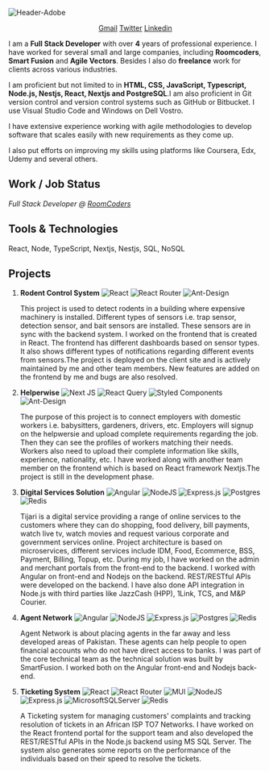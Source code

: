 ![Header-Adobe](https://user-images.githubusercontent.com/97145056/201537574-a10c1275-44f9-4504-b806-3892cbc85f40.png)


<!-- <h1 align="center"> Abdur Rehman </h1>

<h3 align="center"> Full Stack Web Developer 3+ Years </h3>

<h4 align="center"> React, Node, TypeScript, Nextjs, Nestjs, SQL, NoSQL </h4> -->

<p align="center"> 
<a href="mailto:mann.codes2014@gmail.com">Gmail</a>
<a href="https://twitter.com/abdur4082">Twitter</a>
<a href="https://www.linkedin.com/in/abdur-rehman-8a8558106/">Linkedin</a>
<p>
  I am a <strong>Full Stack Developer</strong> with over <strong>4</strong> years of professional experience. I have worked for several small and large companies, including <strong>Roomcoders</strong>, <strong>Smart Fusion</strong> and <strong>Agile Vectors</strong>. Besides I also do <strong>freelance</strong> work for clients across various industries.
</p>
  <p>
  I am proficient but not limited to in <strong>HTML, CSS, JavaScript, Typescript, Node.js, Nestjs, React, Nextjs and PostgreSQL</strong>.I am also proficient in Git version control and version control systems such as GitHub or Bitbucket. I use Visual Studio Code and Windows on Dell Vostro.
  </p>
  <p>
  I have extensive experience working with agile methodologies to develop software that scales easily with new requirements as they come up.
  </p>
  <p>
I also put efforts on improving my skills using platforms like Coursera, Edx, Udemy and several others.
</p>

## Work / Job Status
*Full Stack Developer @ [RoomCoders](https://www.roomcoders.com/)*

## Tools & Technologies
  React, Node, TypeScript, Nextjs, Nestjs, SQL, NoSQL
## Projects
 1. **Rodent Control System** ![React](https://img.shields.io/badge/React-%2320232a.svg?style=plastic&logo=react&logoColor=%2361DAFB) ![React Router](https://img.shields.io/badge/React_Router-CA4245?style=plastic&logo=react-router&logoColor=white) ![Ant-Design](https://img.shields.io/badge/-AntDesign-%230170FE?style=plastic&logo=ant-design&logoColor=white)
 
    This project is used to detect rodents in a building where expensive machinery is installed. Different types of sensors i.e. trap sensor, detection sensor, and bait   sensors are installed. These sensors are in sync with the backend system. I worked on the frontend that is created in React. The frontend has different dashboards based  on sensor types. It also shows different types of notifications regarding different events from sensors.The project is deployed on the client site and is actively maintained by me and other team members. New features are added on the frontend by me and bugs are also  resolved.
    
1. **Helperwise** ![Next JS](https://img.shields.io/badge/Next-black?style=plastic&logo=next.js&logoColor=white) ![React Query](https://img.shields.io/badge/-React%20Query-FF4154?style=plastic&logo=react%20query&logoColor=white) ![Styled Components](https://img.shields.io/badge/Styled--Components-DB7093?style=plastic&logo=styled-components&logoColor=white) ![Ant-Design](https://img.shields.io/badge/-AntDesign-%230170FE?style=plastic&logo=ant-design&logoColor=white)

    The purpose of this project is to connect employers with domestic workers i.e. babysitters, gardeners, drivers, etc. Employers will signup on the helpwersie and upload complete requirements regarding the job. Then they can see the profiles of workers matching their needs.
Workers also need to upload their complete information like skills, experience, nationality, etc.
I have worked along with another team member on the frontend which is based on React framework Nextjs.The project is still in the development phase.

1. **Digital Services Solution** ![Angular](https://img.shields.io/badge/Angular-%23DD0031.svg?style=plastic&logo=angular&logoColor=white) ![NodeJS](https://img.shields.io/badge/Node.js-6DA55F?style=plastic&logo=node.js&logoColor=white) ![Express.js](https://img.shields.io/badge/Express.js-%23404d59.svg?style=plastic&logo=express&logoColor=%2361DAFB) ![Postgres](https://img.shields.io/badge/Postgres-%23316192.svg?style=plastic&logo=postgresql&logoColor=white) ![Redis](https://img.shields.io/badge/Redis-%23DD0031.svg?style=plastic&logo=redis&logoColor=white)

    Tijari is a digital service providing a range of online services to the customers where they can do shopping, food delivery, bill payments, watch live tv, watch movies and request various corporate and government services online.
Project architecture is based on microservices, different services include IDM, Food, Ecommerce, BSS, Payment, Billing, Topup, etc.
During my job, I have worked on the admin and merchant portals from the front-end to the backend. I worked with Angular on front-end and Nodejs on the backend. REST/RESTful APIs were developed on the backend. I have also done API integration in Node.js with third parties like JazzCash (HPP), 1Link, TCS, and M&P Courier.
    
1. **Agent Network** ![Angular](https://img.shields.io/badge/Angular-%23DD0031.svg?style=plastic&logo=angular&logoColor=white) ![NodeJS](https://img.shields.io/badge/Node.js-6DA55F?style=plastic&logo=node.js&logoColor=white) ![Express.js](https://img.shields.io/badge/Express.js-%23404d59.svg?style=plastic&logo=express&logoColor=%2361DAFB) ![Postgres](https://img.shields.io/badge/Postgres-%23316192.svg?style=plastic&logo=postgresql&logoColor=white) ![Redis](https://img.shields.io/badge/Redis-%23DD0031.svg?style=plastic&logo=redis&logoColor=white)

    Agent Network is about placing agents in the far away and less developed areas of Pakistan. These agents can help people to open financial accounts who do not have direct access to banks. I was part of the core technical team as the technical solution was built by SmartFusion. I worked both on the Angular front-end and Nodejs back-end.

1. **Ticketing System** ![React](https://img.shields.io/badge/React-%2320232a.svg?style=plastic&logo=react&logoColor=%2361DAFB) ![React Router](https://img.shields.io/badge/React_Router-CA4245?style=plastic&logo=react-router&logoColor=white) ![MUI](https://img.shields.io/badge/MUI-%230081CB.svg?style=plastic&logo=mui&logoColor=white)  ![NodeJS](https://img.shields.io/badge/Node.js-6DA55F?style=plastic&logo=node.js&logoColor=white) ![Express.js](https://img.shields.io/badge/Express.js-%23404d59.svg?style=plastic&logo=express&logoColor=%2361DAFB) ![MicrosoftSQLServer](https://img.shields.io/badge/Microsoft%20SQL%20Sever-CC2927?style=plastic&logo=microsoft%20sql%20server&logoColor=white) ![Redis](https://img.shields.io/badge/Redis-%23DD0031.svg?style=plastic&logo=redis&logoColor=white)


    A Ticketing system for managing customers' complaints and tracking resolution of tickets in an African ISP TO7 Networks.
I have worked on the React frontend portal for the support team and also developed the REST/RESTful APIs in the Node.js backend using MS SQL Server.
The system also generates some reports on the performance of the individuals based on their speed to resolve the tickets.

<!-- - ABC
- DEF

 - [ ] Pending
- [x] Done -->


<!--
**mann-codes2014/mann-codes2014** is a ✨ _special_ ✨ repository because its `README.md` (this file) appears on your GitHub profile.

Here are some ideas to get you started:

- 🔭 I’m currently working on ...
- 🌱 I’m currently learning ...
- 👯 I’m looking to collaborate on ...
- 🤔 I’m looking for help with ...
- 💬 Ask me about ...
- 📫 How to reach me: ...
- 😄 Pronouns: ...
- ⚡ Fun fact: ...
-->
